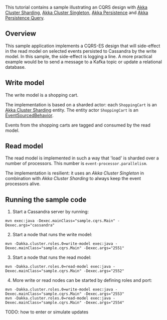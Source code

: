 This tutorial contains a sample illustrating an CQRS design with [Akka Cluster Sharding](https://doc.akka.io/docs/akka/2.6/typed/cluster-sharding.html), [Akka Cluster Singleton](https://doc.akka.io/docs/akka/2.6/typed/cluster-singleton.html), [Akka Persistence](https://doc.akka.io/docs/akka/2.6/typed/persistence.html) and [Akka Persistence Query](https://doc.akka.io/docs/akka/2.6/persistence-query.html).

## Overview

This sample application implements a CQRS-ES design that will side-effect in the read model on selected events persisted to Cassandra by the write model. In this sample, the side-effect is logging a line. A more practical example would be to send a message to a Kafka topic or update a relational database.

## Write model

The write model is a shopping cart.

The implementation is based on a sharded actor: each `ShoppingCart` is an [Akka Cluster Sharding](https://doc.akka.io/docs/akka/2.6/typed/cluster-sharding.html) entity. The entity actor `ShoppingCart` is an [EventSourcedBehavior](https://doc.akka.io/docs/akka/2.6/typed/persistence.html).

Events from the shopping carts are tagged and consumed by the read model.

## Read model

The read model is implemented in such a way that 'load' is sharded over a number of processors. This number is `event-processor.parallelism`.

The implementation is resilient: it uses an *Akka Cluster Singleton* in combination with *Akka Cluster Sharding* to always keep the event processors alive.

## Running the sample code

1. Start a Cassandra server by running:

```
mvn exec:java -Dexec.mainClass="sample.cqrs.Main" -Dexec.args="cassandra"
```

2. Start a node that runs the write model:

```
mvn -Dakka.cluster.roles.0=write-model exec:java -Dexec.mainClass="sample.cqrs.Main" -Dexec.args="2551"
```

3. Start a node that runs the read model:

```
mvn -Dakka.cluster.roles.0=read-model exec:java -Dexec.mainClass="sample.cqrs.Main" -Dexec.args="2552"
```

4. More write or read nodes can be started by defining roles and port:

```
mvn -Dakka.cluster.roles.0=write-model exec:java -Dexec.mainClass="sample.cqrs.Main" -Dexec.args="2553"
mvn -Dakka.cluster.roles.0=read-model exec:java -Dexec.mainClass="sample.cqrs.Main" -Dexec.args="2554"
``` 

TODO: how to enter or simulate updates
